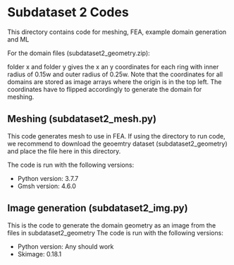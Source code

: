 # Subdataset 2 Codes

This directory contains code for meshing, FEA, example domain generation and ML

For the domain files (subdataset2_geometry.zip): 

folder x and folder y gives the x an y coordinates for each ring with inner radius of 0.15w and outer radius of 0.25w. Note that the coordinates for all domains are stored as image arrays where the origin is in the top left. The coordinates have to flipped accordingly to generate the domain for meshing. 

## Meshing (subdataset2_mesh.py)
This code generates mesh to use in FEA. 
If using the directory to run code, we recommend to download the geoemtry dataset (subdataset2_geometry) and place the file here in this directory.

The code is run with the following versions:

* Python version: 3.7.7
* Gmsh version: 4.6.0

## Image generation (subdataset2_img.py)

This is the code to generate the domain geometry as an image from the files in subdataset2_geometry
The code is run with the following versions:

* Python version: Any should work
* Skimage: 0.18.1
